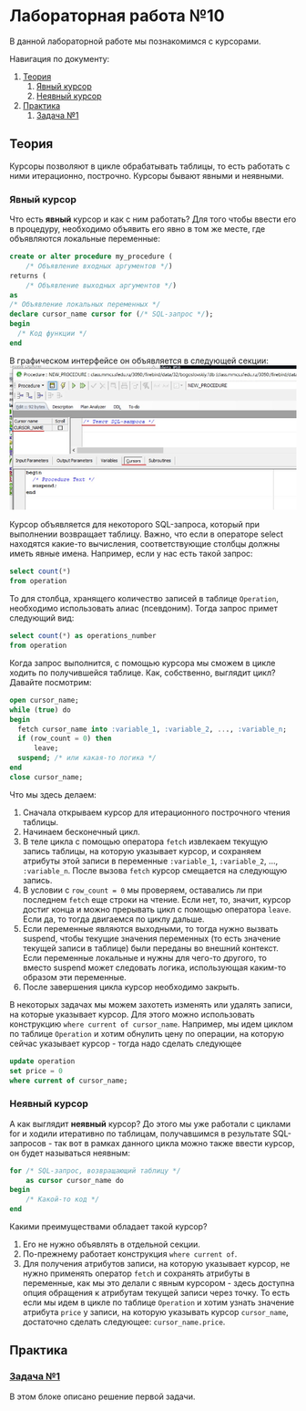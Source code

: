 # Лабораторная работа №10
В данной лабораторной работе мы познакомимся с курсорами. 

Навигация по документу:
1. [Теория](#теория)
    1. [Явный курсор](#явный_курсор)
    2. [Неявный курсор](#неявный_курсор)
2. [Практика](#практика)
   1. [Задача №1](#задача_1) 

<a name="теория"></a>
## Теория
Курсоры позволяют в цикле обрабатывать таблицы, то есть работать с ними итерационно, построчно. Курсоры бывают явными и неявными. 

<a name="явный_курсор"></a>
### Явный курсор
Что есть **явный** курсор и как с ним работать? Для того чтобы ввести его в процедуру, необходимо объявить его явно в том же месте, где объявляются локальные переменные:
```sql
create or alter procedure my_procedure (
    /* Объявление входных аргументов */)
returns (
    /* Объявление выходных аргументов */)
as
/* Объявление локальных переменных */
declare cursor_name cursor for (/* SQL-запрос */);
begin
  /* Код функции */
end
```
В графическом интерфейсе он объявляется в следующей секции:
![](https://github.com/NikitaBogoslovskiy/DatabaseCourse/blob/main/lab10/materials/cursors_gui.jpg)

Курсор объявляется для некоторого SQL-запроса, который при выполнении возвращает таблицу. Важно, что если в операторе select находятся какие-то вычисления, соответствующие столбцы должны иметь явные имена. Например, если у нас есть такой запрос:
```sql
select count(*)
from operation
```
То для столбца, хранящего количество записей в таблице `Operation`, необходимо использовать алиас (псевдоним). Тогда запрос примет следующий вид:
```sql
select count(*) as operations_number
from operation
```
Когда запрос выполнится, с помощью курсора мы сможем в цикле ходить по получившейся таблице. Как, собственно, выглядит цикл? Давайте посмотрим:
```sql
open cursor_name;
while (true) do
begin
  fetch cursor_name into :variable_1, :variable_2, ..., :variable_n;
  if (row_count = 0) then
      leave;
  suspend; /* или какая-то логика */
end
close cursor_name;
```
Что мы здесь делаем:
1. Сначала открываем курсор для итерационного построчного чтения таблицы. 
2. Начинаем бесконечный цикл.
3. В теле цикла с помощью оператора `fetch` извлекаем текущую запись таблицы, на которую указывает курсор, и сохраняем атрибуты этой записи в переменные `:variable_1`, `:variable_2`, ..., `:variable_n`. После вызова `fetch` курсор смещается на следующую запись. 
4. В условии с `row_count = 0` мы проверяем, оставались ли при последнем `fetch` еще строки на чтение. Если нет, то, значит, курсор достиг конца и можно прерывать цикл с помощью оператора `leave`. Если да, то тогда двигаемся по циклу дальше. 
5. Если переменные являются выходными, то тогда нужно вызвать suspend, чтобы текущие значения переменных (то есть значение текущей записи в таблице) были переданы во внешний контекст. Если переменные локальные и нужны для чего-то другого, то вместо suspend может следовать логика, использующая каким-то образом эти переменные.
6. После завершения цикла курсор необходимо закрыть.

В некоторых задачах мы можем захотеть изменять или удалять записи, на которые указывает курсор. Для этого можно использовать конструкцию `where current of cursor_name`. Например, мы идем циклом по таблице `Operation` и хотим обнулить цену по операции, на которую сейчас указывает курсор - тогда надо сделать следующее
```sql
update operation
set price = 0
where current of cursor_name;
```

<a name="неявный_курсор"></a>
### Неявный курсор
А как выглядит **неявный** курсор? До этого мы уже работали с циклами for и ходили итеративно по таблицам, получавшимся в результате SQL-запросов - так вот в рамках данного цикла можно также ввести курсор, он будет называться неявным:
```sql
for /* SQL-запрос, возвращающий таблицу */
    as cursor cursor_name do
begin
    /* Какой-то код */
end
```
Какими преимуществами обладает такой курсор?
1. Его не нужно объявлять в отдельной секции.
2. По-прежнему работает конструкция `where current of`.
3. Для получения атрибутов записи, на которую указывает курсор, не нужно применять оператор `fetch` и сохранять атрибуты в переменные, как мы это делали с явным курсором - здесь доступна опция обращения к атрибутам текущей записи через точку. То есть если мы идем в цикле по таблице `Operation` и хотим узнать значение атрибута `price` у записи, на которую указывать курсор `cursor_name`, достаточно сделать следующее: `cursor_name.price`.

<a name="практика"></a>
## Практика

<a name="задача_1"></a>
### [Задача №1](https://github.com/NikitaBogoslovskiy/DatabaseCourse/blob/main/lab10/task_1.md)
В этом блоке описано решение первой задачи.

